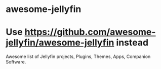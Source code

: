# awesome-jellyfin
# Use https://github.com/awesome-jellyfin/awesome-jellyfin instead
Awesome list of Jellyfin projects, Plugins, Themes, Apps, Companion Software.

